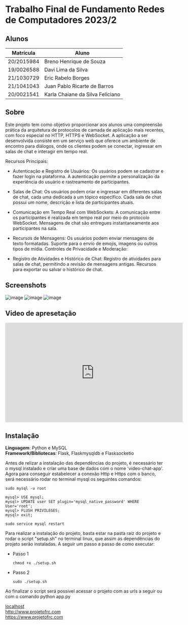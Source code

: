# Trabalho Final de Fundamento Redes de Computadores 2023/2

## Alunos
| Matrícula  | Aluno                            |
| ---------- | -------------------------------- |
| 20/2015984 | Breno Henrique de Souza          |
| 19/0026588 | Davi Lima da Silva               |
| 21/1030729 | Eric Rabelo Borges               |
| 21/1041043 | Juan Pablo Ricarte de Barros     |
| 20/0021541 | Karla Chaiane da Silva Feliciano |

## Sobre 
Este projeto tem como objetivo proporcionar aos alunos uma compreensão prática da arquitetura de protocolos de camada de aplicação mais recentes, com foco especial no HTTP, HTTPS e WebSocket. A aplicação a ser desenvolvida consiste em um serviço web que oferece um ambiente de encontro para diálogos, onde os clientes podem se conectar, ingressar em salas de chat e interagir em tempo real.

Recursos Principais:

* Autenticação e Registro de Usuários: Os usuários podem se cadastrar e fazer login na plataforma. A autenticação permite a personalização da experiência do usuário e rastreamento de participantes.

* Salas de Chat: Os usuários podem criar e ingressar em diferentes salas de chat, cada uma dedicada a um tópico específico.
Cada sala de chat possui um nome, descrição e lista de participantes atuais.

* Comunicação em Tempo Real com WebSockets: A comunicação entre os participantes é realizada em tempo real por meio do protocolo WebSocket.
Mensagens de chat são entregues instantaneamente aos participantes na sala.

* Recursos de Mensagens: Os usuários podem enviar mensagens de texto formatadas.
Suporte para o envio de emojis, imagens ou outros tipos de mídia.
Controles de Privacidade e Moderação:

* Registro de Atividades e Histórico de Chat: Registro de atividades para salas de chat, permitindo a revisão de mensagens antigas.
Recursos para exportar ou salvar o histórico de chat.

## Screenshots

![image](https://github.com/rabelzx/video-chat-app/assets/79341819/00f36451-6f1e-474a-9db4-063402cfa561)
![image](https://github.com/rabelzx/video-chat-app/assets/79341819/d3f6ca2e-df54-4432-9a8b-b07e79d3825b)
![image](https://github.com/rabelzx/video-chat-app/assets/79341819/f5405e29-ee76-4c14-9673-98620d107f74)

## Video de apresetação

<iframe width="560" height="315" src="https://www.youtube.com/watch?v=SzvQlCdPtmc" title="YouTube video player" frameborder="0" allow="accelerometer; autoplay; clipboard-write; encrypted-media; gyroscope; picture-in-picture; web-share" allowfullscreen></iframe>

## Instalação 
**Linguagem**: Python e MySQL<br>
**Framework/Bibliotecas**: Flask, Flaskmysqldb e Flasksocketio <br>

Antes de relizar a instalação das dependências do projeto, é necessário ter o mysql instalado e criar uma base de dados com o nome 'video-chat-app'.
Agora para conseguir estabelecer a conexão Http e Https com o banco, será necessário rodar no terminal mysql os seguintes comandos:

```mysql
sudo mysql -u root

mysql> USE mysql;
mysql> UPDATE user SET plugin='mysql_native_password' WHERE User='root';
mysql> FLUSH PRIVILEGES;
mysql> exit;

sudo service mysql restart
``````
Para realizar a instalação do projeto, basta estar na pasta raiz do projeto e rodar o script "setup.sh" no terminal linux, que assim as dependências do projeto serão instaladas. A seguir um passo a passo de como executar:

* Passo 1
    ```
    chmod +x ./setup.sh
    ```
* Passo 2
    ```
    sudo ./setup.sh
    ```

Ao finalizar o script será possivel acessar o projeto com as urls a seguir ou com o comando python app.py

[localhost](localhost) <br>
http://www.projetofrc.com <br>
https://www.projetofrc.com
